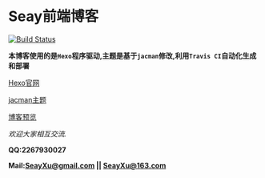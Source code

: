 # Seay前端博客

[![Build Status](https://travis-ci.org/SeayXu/seayxu.github.io.svg?branch=dev)](https://travis-ci.org/SeayXu/seayxu.github.io)

**本博客使用的是`Hexo`程序驱动,主题是基于`jacman`修改,利用`Travis CI`自动化生成和部署**

[Hexo官网][1]

[jacman主题][2]

[博客预览][3]

*欢迎大家相互交流.*

**QQ:2267930027**

**Mail:SeayXu@gmail.com || SeayXu@163.com**

[1]:https://hexo.io
[2]:https://github.com/wuchong/jacman
[3]:http://git.seay.me
